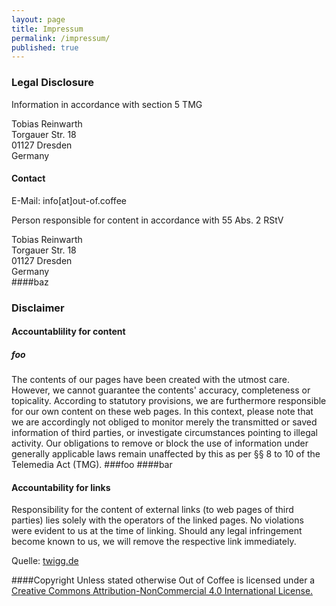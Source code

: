 ```yaml
---
layout: page
title: Impressum
permalink: /impressum/
published: true
---
```


### Legal Disclosure
Information in accordance with section 5 TMG

Tobias Reinwarth  
Torgauer Str. 18  
01127 Dresden  
Germany  

#### Contact
E-Mail: info[at]out-of.coffee

Person responsible for content in accordance with 55 Abs. 2 RStV

Tobias Reinwarth  
Torgauer Str. 18  
01127 Dresden  
Germany  
####baz
### Disclaimer  
#### Accountablility for content  
##### foo  
The contents of our pages have been created with the utmost care. However, we cannot guarantee the contents' accuracy, completeness or topicality. According to statutory provisions, we are furthermore responsible for our own content on these web pages. In this context, please note that we are accordingly not obliged to monitor merely the transmitted or saved information of third parties, or investigate circumstances pointing to illegal activity. Our obligations to remove or block the use of information under generally applicable laws remain unaffected by this as per §§ 8 to 10 of the Telemedia Act (TMG).
###foo
####bar

#### Accountability for links
Responsibility for the content of external links (to web pages of third parties) lies solely with the operators of the linked pages. No violations were evident to us at the time of linking. Should any legal infringement become known to us, we will remove the respective link immediately.

Quelle: [twigg.de](http://www.twigg.de/)

####Copyright
Unless stated otherwise Out of Coffee is licensed under a 
[Creative Commons Attribution-NonCommercial 4.0 International License.](http://creativecommons.org/licenses/by-nc/4.0/)
